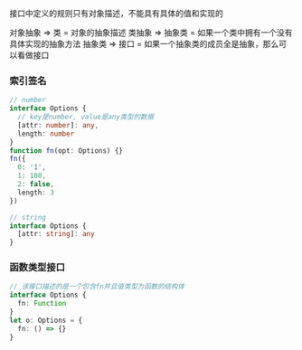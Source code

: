 接口中定义的规则只有对象描述，不能具有具体的值和实现的

对象抽象 => 类 = 对象的抽象描述
类抽象 => 抽象类 = 如果一个类中拥有一个没有具体实现的抽象方法
抽象类 => 接口 = 如果一个抽象类的成员全是抽象，那么可以看做接口

### 索引签名

```ts
// number
interface Options {
  // key是number, value是any类型的数据
  [attr: number]: any,
  length: number
}
function fn(opt: Options) {}
fn({
  0: '1',
  1: 100,
  2: false,
  length: 3
})

// string
interface Options {
  [attr: string]: any
}
```

### 函数类型接口

```ts
// 该接口描述的是一个包含fn并且值类型为函数的结构体
interface Options {
  fn: Function
}
let o: Options = {
  fn: () => {}
}
```
